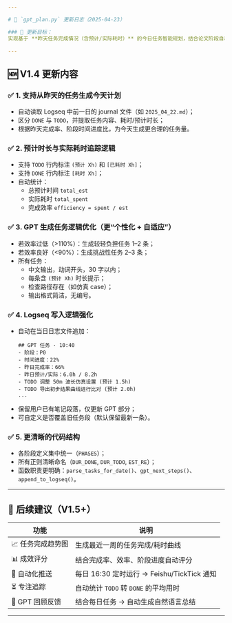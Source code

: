 ```yaml
---

# 📌 `gpt_plan.py` 更新日志（2025-04-23）

### 🎯 更新目标：
实现基于 **昨天任务完成情况（含预计/实际耗时）** 的今日任务智能规划，结合论文阶段自动推进进度、时间反馈、资源路径，全面优化日志追踪和计划质量。

---
```


## 🆕 V1.4 更新内容

### ✅ 1. 支持从昨天的任务生成今天计划
- 自动读取 Logseq 中前一日的 journal 文件（如 `2025_04_22.md`）；
- 区分 `DONE` 与 `TODO`，并提取任务内容、耗时/预计时长；
- 根据昨天完成率、阶段时间进度比，为今天生成更合理的任务量。

### ✅ 2. 预计时长与实际耗时追踪逻辑
- 支持 `TODO` 行内标注 `(预计 Xh)` 和 `[已耗时 Xh]`；
- 支持 `DONE` 行内标注 `[耗时 Xh]`；
- 自动统计：
  - 总预计时间 `total_est`
  - 实际耗时 `total_spent`
  - 完成效率 `efficiency = spent / est`

### ✅ 3. GPT 生成任务逻辑优化（更“个性化 + 自适应”）
- 若效率过低（>110%）：生成较轻负担任务 1–2 条；
- 若效率良好（<90%）：生成挑战性任务 2–3 条；
- 所有任务：
  - 中文输出，动词开头，30 字以内；
  - 每条含 `(预计 Xh)` 时长提示；
  - 检查路径存在（如仿真 case）；
  - 输出格式简洁，无编号。

### ✅ 4. Logseq 写入逻辑强化
- 自动在当日日志文件追加：
  ```
  ## GPT 任务 · 10:40
  - 阶段：P0
  - 时间进度：22%
  - 昨日完成率：66%
  - 昨日预计/实际：6.0h / 8.2h
  - TODO 调整 50m 波长仿真设置 (预计 1.5h)
  - TODO 导出初步结果曲线进行比对 (预计 2.0h)
  ...
  ```
- 保留用户已有笔记段落，仅更新 GPT 部分；
- 可自定义是否覆盖旧任务段（默认保留最新一条）。

### ✅ 5. 更清晰的代码结构
- 各阶段定义集中统一（`PHASES`）；
- 所有正则清晰命名（`DUR_DONE`, `DUR_TODO`, `EST_RE`）；
- 函数职责更明确：`parse_tasks_for_date()`、`gpt_next_steps()`、`append_to_logseq()`。

---

## 🚧 后续建议（V1.5+）
| 功能 | 说明 |
|------|------|
| 📈 任务完成趋势图 | 生成最近一周的任务完成/耗时曲线 |
| 📊 成效评分 | 结合完成率、效率、阶段进度自动评分 |
| 🤖 自动化推送 | 每日 16:30 定时运行 → Feishu/TickTick 通知 |
| ⏳ 专注追踪 | 自动统计 `TODO` 转 `DONE` 的平均用时 |
| 🧠 GPT 回顾反馈 | 结合每日任务 → 自动生成自然语言总结 |

---

